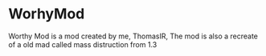 # WorhyMod
 Worthy Mod is a mod created by me, ThomasIR, The mod is also a recreate of a old mad called mass distruction from 1.3
